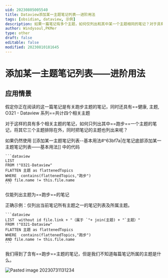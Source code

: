 ```yaml
---
uid: 20230805005540
title: Dataview添加某一主题笔记列表——进阶用法
tags: [obsidian, dataview, 示例]
description: 如果一篇笔记有多个主题，如何仅列出和其中某一个主题相同的笔记？对于具有多个主题的笔记，如何只列出其中一个主题的笔记？
author: Windysoul,PKMer
type: other
draft: false
editable: false
modified: 20230810181645
---
```


# 添加某一主题笔记列表——进阶用法

## 应用情景

假定你正在阅读的这一篇笔记是有关跑步主题的笔记，同时还具有==健康, 主题, O321 - Dataview 系列==共计四个相关主题

对于这样的具有多个相关主题的笔记，如何只列出其中==跑步==一个主题的笔记，将其它三个主题排除在外，同时把笔记的主题也列出来呢？

如果仍然使用 [[添加某一主题笔记列表--基本用法#^63bf7a|在笔记底部添加某一主题笔记列表——基本用法]] 中的代码

`````示例代码
```dataview
LIST 
FROM !"O321-Dataview"
FLATTEN 主题 as flattenedTopics
WHERE  contains(flattenedTopics,"跑步")  
AND file.name != this.file.name
```
`````

仅能列出主题为==跑步==的笔记

正确示例：仅列出当前笔记所有主题之一的笔记列表及所属主题。

`````示例代码
```dataview
LIST  without id file.link + "（属于 `"+ join(主题) + "`主题）"
FROM !"O321-Dataview"
FLATTEN 主题 as flattenedTopics
WHERE  contains(flattenedTopics,"跑步")  
AND file.name != this.file.name
```
`````

我们得到了含有==跑步==主题的笔记，但是我们不知道每篇笔记所属的主题是什么。

![Pasted image 20230731131234](https://cdn.pkmer.cn/images/Pasted%20image%2020230731131234.png!pkmer)
